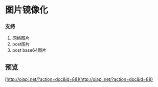 # 图片镜像化

### 支持
1. 网络图片
2. post图片
3. post base64图片

## 预览
[http://oiapi.net/?action=doc&id=88](http://oiapi.net/?action=doc&id=88)

